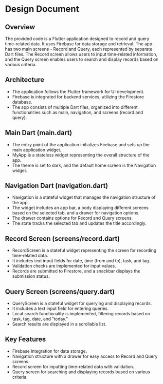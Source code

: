 # Design Document

## Overview

The provided code is a Flutter application designed to record and query time-related data. It uses Firebase for data storage and retrieval. The app has two main screens - Record and Query, each represented by separate Dart files. The Record screen allows users to input time-related information, and the Query screen enables users to search and display records based on various criteria.

## Architecture

- The application follows the Flutter framework for UI development.
- Firebase is integrated for backend services, utilizing the Firestore database.
- The app consists of multiple Dart files, organized into different functionalities such as main, navigation, and screens (record and query).

## Main Dart (main.dart)

- The entry point of the application initializes Firebase and sets up the main application widget.
- MyApp is a stateless widget representing the overall structure of the app.
- The theme is set to dark, and the default home screen is the Navigation widget.

## Navigation Dart (navigation.dart)

- Navigation is a stateful widget that manages the navigation structure of the app.
- The widget includes an app bar, a body displaying different screens based on the selected tab, and a drawer for navigation options.
- The drawer contains options for Record and Query screens.
- The state tracks the selected tab and updates the title accordingly.

## Record Screen (screens/record.dart)

- RecordScreen is a stateful widget representing the screen for recording time-related data.
- It includes text input fields for date, time (from and to), task, and tag.
- Validation checks are implemented for input values.
- Records are submitted to Firestore, and a snackbar displays the submission status.

## Query Screen (screens/query.dart)

- QueryScreen is a stateful widget for querying and displaying records.
- It includes a text input field for entering queries.
- Local search functionality is implemented, filtering records based on task, tag, date, and "today."
- Search results are displayed in a scrollable list.

## Key Features

- Firebase integration for data storage.
- Navigation structure with a drawer for easy access to Record and Query screens.
- Record screen for inputting time-related data with validation.
- Query screen for searching and displaying records based on various criteria.
